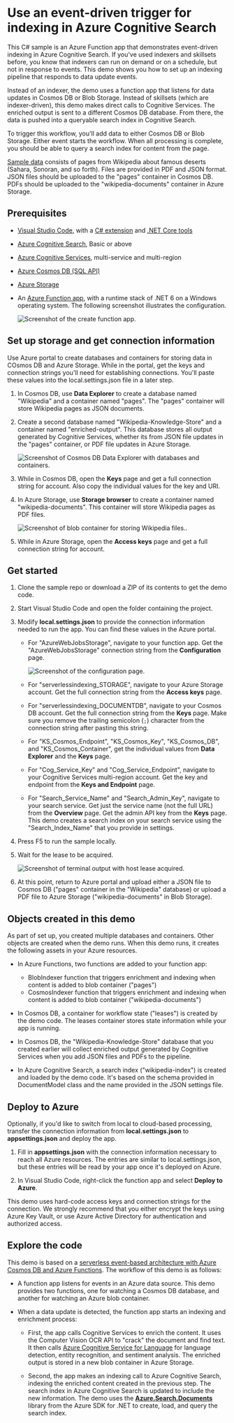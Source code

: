 # Use an event-driven trigger for indexing in Azure Cognitive Search

This C# sample is an Azure Function app that demonstrates event-driven indexing in Azure Cognitive Search. If you've used indexers and skillsets before, you know that indexers can run on demand or on a schedule, but not in response to events. This demo shows you how to set up an indexing pipeline that responds to data update events. 

Instead of an indexer, the demo uses a function app that listens for data updates in Cosmos DB or Blob Storage. Instead of skillsets (which are indexer-driven), this demo makes direct calls to Cognitive Services. The enriched output is sent to a different Cosmos DB database. From there, the data is pushed into a queryable search index in Cognitive Search.

To trigger this workflow, you'll add data to either Cosmos DB or Blob Storage. Either event starts the workflow. When all processing is complete, you should be able to query a search index for content from the page.

[Sample data](/sample-data/) consists of pages from Wikipedia about famous deserts (Sahara, Sonoran, and so forth). Files are provided in PDF and JSON format. JSON files should be uploaded to the "pages" container in Cosmos DB. PDFs should be uploaded to the "wikipedia-documents" container in Azure Storage.

## Prerequisites

+ [Visual Studio Code](https://code.visualstudio.com/download), with a [C# extension](https://marketplace.visualstudio.com/items?itemName=ms-dotnettools.csharp) and [.NET Core tools](https://marketplace.visualstudio.com/items?itemName=formulahendry.dotnet)
+ [Azure Cognitive Search](https://docs.microsoft.com/azure/search/search-create-service-portal), Basic or above
+ [Azure Cognitive Services](https://docs.microsoft.com//azure/cognitive-services/cognitive-services-apis-create-account), multi-service and multi-region
+ [Azure Cosmos DB (SQL API)](https://docs.microsoft.com/azure/cosmos-db/sql/how-to-create-account)
+ [Azure Storage](https://docs.microsoft.com/azure/storage/common/storage-account-create)
+ An [Azure Function app](https://docs.microsoft.com/azure/azure-functions/functions-create-function-app-portal#create-a-function-app), with a runtime stack of .NET 6 on a Windows operating system. The following screenshot illustrates the configuration.

   ![Screenshot of the create function app.](readme-images/create-function-app.png)

## Set up storage and get connection information

Use Azure portal to create databases and containers for storing data in COsmos DB and Azure Storage. While in the portal, get the keys and connection strings you'll need for establishing connections. You'll paste these values into the local.settings.json file in a later step.

1. In Cosmos DB, use **Data Explorer** to create a database named "Wikipedia" and a container named "pages". The "pages" container will store Wikipedia pages as JSON documents.

1. Create a second database named "Wikipedia-Knowledge-Store" and a container named "enriched-output". This database stores all output generated by Cognitive Services, whether its from JSON file updates in the "pages" container, or PDF file updates in Azure Storage.

   ![Screenshot of Cosmos DB Data Explorer with databases and containers.](readme-images/cosmos-db-setup.png)

1. While in Cosmos DB, open the **Keys** page and get a full connection string for account. Also copy the individual values for the key and URI.

1. In Azure Storage, use **Storage browser** to create a container named "wikipedia-documents". This container will store Wikipedia pages as PDF files.

   ![Screenshot of blob container for storing Wikipedia files..](readme-images/blob-container.png)

1. While in Azure Storage, open the **Access keys** page and get a full connection string for account.

## Get started

1. Clone the sample repo or download a ZIP of its contents to get the demo code.

1. Start Visual Studio Code and open the folder containing the project.

1. Modify **local.settings.json** to provide the connection information needed to run the app. You can find these values in the Azure portal.

   + For "AzureWebJobsStorage", navigate to your function app. Get the "AzureWebJobsStorage" connection string from the **Configuration** page.

     ![Screenshot of the configuration page.](readme-images/app-web-jobs-storage-connection-string.png)

   + For "serverlessindexing_STORAGE", navigate to your Azure Storage account. Get the full connection string from the **Access keys** page. 

   + For "serverlessindexing_DOCUMENTDB", navigate to your Cosmos DB account. Get the full connection string from the **Keys** page. Make sure you remove the trailing semicolon (`;`) character from the connection string after pasting this string.

   + For "KS_Cosmos_Endpoint", "KS_Cosmos_Key", "KS_Cosmos_DB", and "KS_Cosmos_Container", get the individual values from **Data Explorer** and the **Keys** page.

   + For "Cog_Service_Key" and "Cog_Service_Endpoint", navigate to your Cognitive Services multi-region account. Get the key and endpoint from the **Keys and Endpoint** page.

   + For "Search_Service_Name" and "Search_Admin_Key", navigate to your search service. Get just the service name (not the full URL) from the **Overview** page. Get the admin API key from the **Keys** page. This demo creates a search index on your search service using the "Search_Index_Name" that you provide in settings.

1. Press F5 to run the sample locally.

1. Wait for the lease to be acquired. 

    ![Screenshot of terminal output with host lease acquired.](readme-images\wait-for-event.png)

1. At this point, return to Azure portal and upload either a JSON file to Cosmos DB ("pages" container in the "Wikipedia" database) or upload a PDF file to Azure Storage ("wikipedia-documents" in Blob Storage).

## Objects created in this demo

As part of set up, you created multiple databases and containers. Other objects are created when the demo runs. When this demo runs, it creates the following assets in your Azure resources.

+ In Azure Functions, two functions are added to your function app:
  + BlobIndexer function that triggers enrichment and indexing when content is added to blob container ("pages")
  + CosmosIndexer function that triggers enrichment and indexing when content is added to blob container ("wikipedia-documents")

+ In Cosmos DB, a container for workflow state ("leases") is created by the demo code. The leases container stores state information while your app is running.

+ In Cosmos DB, the "Wikipedia-Knowledge-Store" database that you created earlier will collect enriched output generated by Cognitive Services when you add JSON files and PDFs to the pipeline. 

+ In Azure Cognitive Search, a search index ("wikipedia-index") is created and loaded by the demo code. It's based on the schema provided in DocumentModel class and the name provided in the JSON settings file.

## Deploy to Azure

Optionally, if you'd like to switch from local to cloud-based processing, transfer the connection information from **local.settings.json** to **appsettings.json** and deploy the app.

1. Fill in **appsettings.json** with the connection information necessary to reach all Azure resources. The entries are similar to local.settings.json, but these entries will be read by your app once it's deployed on Azure.

1. In Visual Studio Code, right-click the function app and select **Deploy to Azure**.

This demo uses hard-code access keys and connection strings for the connection. We strongly recommend that you either encrypt the keys using Azure Key Vault, or use Azure Active Directory for authentication and authorized access.

## Explore the code

This demo is based on a [serverless event-based architecture with Azure Cosmos DB and Azure Functions](https://docs.microsoft.com/azure/cosmos-db/sql/change-feed-functions). The workflow of this demo is as follows:

+ A function app listens for events in an Azure data source. This demo provides two functions, one for watching a Cosmos DB database, and another for watching an Azure blob container.

+ When a data update is detected, the function app starts an indexing and enrichment process:

  + First, the app calls Cognitive Services to enrich the content. It uses the Computer Vision OCR API to "crack" the document and find text. It then calls [Azure Cognitive Service for Language](https://docs.microsoft.com/azure/cognitive-services/language-service/overview) for language detection, entity recognition, and sentiment analysis. The enriched output is stored in a new blob container in Azure Storage.

  + Second, the app makes an indexing call to Azure Cognitive Search, indexing the enriched content created in the previous step. The search index in Azure Cognitive Search is updated to include the new information. The demo uses the [**Azure.Search.Documents**](https://www.nuget.org/packages/Azure.Search.Documents/) library from the Azure SDK for .NET to create, load, and query the search index.
